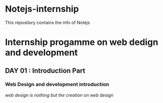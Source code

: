 # Notejs-internship
This repository contains the info of Notejs
# Internship progamme on web dedign and development

## DAY 01 : Introduction Part

### Web Design and development introduction 

*web design is nothing but the creation on web design*
